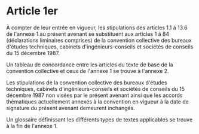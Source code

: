 # Article 1er

À compter de leur entrée en vigueur, les stipulations des articles 1.1 à 13.6 de l'annexe 1 au présent avenant se substituent aux articles 1 à 84 (déclarations liminaires comprises) de la convention collective des bureaux d'études techniques, cabinets d'ingénieurs-conseils et sociétés de conseils du 15 décembre 1987. 

Un tableau de concordance entre les articles du texte de base de la convention collective et ceux de l'annexe 1 se trouve à l'annexe 2. 

Les stipulations de la convention collective des bureaux d'études techniques, cabinets d'ingénieurs-conseils et sociétés de conseils du 15 décembre 1987 non visées par le présent avenant ainsi que les accords thématiques actuellement annexés à la convention en vigueur à la date de signature du présent avenant demeurent inchangés. 

Un glossaire définissant les différents types de textes applicables se trouve à la fin de l'annexe 1.

